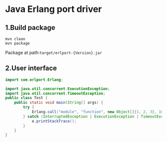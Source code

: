 # Java Erlang port driver
## 1.Build package

```$shell
mvn clean
mvn package
```
Package at path:`target/erlport-{Version}.jar`

## 2.User interface

```java
import com.erlport.Erlang;

import java.util.concurrent.ExecutionException;
import java.util.concurrent.TimeoutException;
public class Test {
    public static void main(String[] args) {
        try {
            Erlang.call("module", "function", new Object[]{1, 2, 3}, 1000);
        } catch (InterruptedException | ExecutionException | TimeoutException e) {
            e.printStackTrace();
        }
    }
}
```
